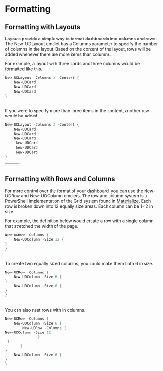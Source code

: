 # Formatting

## Formatting with Layouts

Layouts provide a simple way to format dashboards into columns and rows. The New-UDLayout cmdlet has a Columns parameter to specify the number of columns in the layout. Based on the content of the layout, rows will be added whenever there are more items than columns.

For example, a layout with three cards and three columns would be formatted like this.

```powershell
New-UDLayout -Columns 3 -Content {  
    New-UDCard  
    New-UDCard  
    New-UDCard  
}
```

|  |  |  |
| :--- | :--- | :--- |


If you were to specify more than three items in the content, another row would be added.

```powershell
New-UDLayout -Columns 3 -Content {    
    New-UDCard    
    New-UDCard    
    New-UDCard    
     New-UDCard     
     New-UDCard    
     New-UDCard    
}
```

|  |  |  |
| :--- | :--- | :--- |
|  |  |  |

## Formatting with Rows and Columns

For more control over the format of your dashboard, you can use the New-UDRow and New-UDColumn cmdlets. The row and column system is a PowerShell implementation of the Grid system found in [Materialize](http://materializecss.com/grid.html). Each row is broken down into 12 equally size areas. Each column can be 1-12 in size.

For example, the definition below would create a row with a single column that stretched the width of the page.

```powershell
New-UDRow -Columns {            
    New-UDColumn -Size 12 {
}            
}
```

|  |
| :--- |


To create two equally sized columns, you could make them both 6 in size.

```powershell
New-UDRow -Columns {              
    New-UDColumn -Size 6 {
}              
    New-UDColumn -Size 6 {
}              
}
```

|  |  |
| :--- | :--- |


You can also nest rows with in columns.

```powershell
New-UDRow -Columns {                
    New-UDColumn -Size 6 {
        New-UDRow -Columns {
New-UDColumn -Size 12 {                
               }
 }                
       }
}                
    New-UDColumn -Size 6 {
}                
}
```



